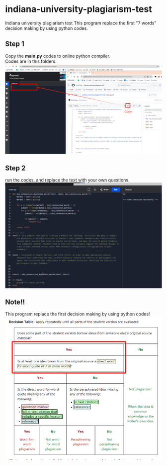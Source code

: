 # indiana-university-plagiarism-test
Indiana university plagiarism test
This program replace the first "7 words" decision making by using python codes.

## Step 1
Copy the **main.py** codes to online python compiler.  
Codes are in this folders.  
![](https://raw.githubusercontent.com/EnderTang/indiana-university-plagiarism-test/main/copy%20and%20%20paste.png)  

## Step 2
run the codes, and replace the text with your own questions.  
![](https://github.com/EnderTang/indiana-university-plagiarism-test/blob/main/run.png?raw=true)  

## Note!!
This program replace the first decision making by using python codes!  
![](https://github.com/EnderTang/indiana-university-plagiarism-test/blob/main/decision%20tree.png?raw=true)
